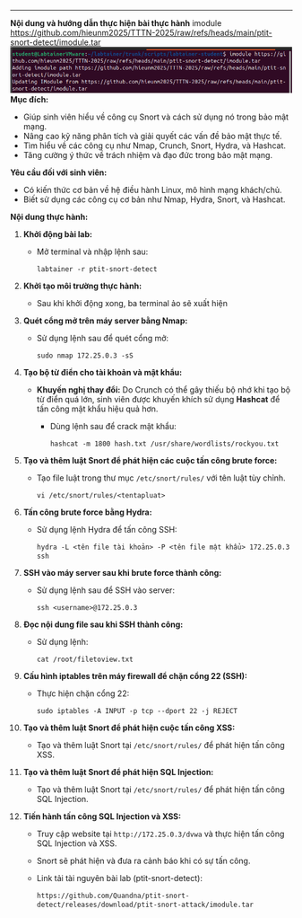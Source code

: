
---

**Nội dung và hướng dẫn thực hiện bài thực hành**
 imodule https://github.com/hieunm2025/TTTN-2025/raw/refs/heads/main/ptit-snort-detect/imodule.tar
![alt text](image.png)
**Mục đích:**

* Giúp sinh viên hiểu về công cụ Snort và cách sử dụng nó trong bảo mật mạng.
* Nâng cao kỹ năng phân tích và giải quyết các vấn đề bảo mật thực tế.
* Tìm hiểu về các công cụ như Nmap, Crunch, Snort, Hydra, và Hashcat.
* Tăng cường ý thức về trách nhiệm và đạo đức trong bảo mật mạng.

**Yêu cầu đối với sinh viên:**

* Có kiến thức cơ bản về hệ điều hành Linux, mô hình mạng khách/chủ.
* Biết sử dụng các công cụ cơ bản như Nmap, Hydra, Snort, và Hashcat.

**Nội dung thực hành:**

1. **Khởi động bài lab:**

   * Mở terminal và nhập lệnh sau:

     ```
     labtainer -r ptit-snort-detect
     ```


2. **Khởi tạo môi trường thực hành:**

   * Sau khi khởi động xong, ba terminal ảo sẽ xuất hiện

3. **Quét cổng mở trên máy server bằng Nmap:**

   * Sử dụng lệnh sau để quét cổng mở:

     ```
     sudo nmap 172.25.0.3 -sS
     ```

4. **Tạo bộ từ điển cho tài khoản và mật khẩu:**

   * **Khuyến nghị thay đổi:** Do Crunch có thể gây thiếu bộ nhớ khi tạo bộ từ điển quá lớn, sinh viên được khuyến khích sử dụng **Hashcat** để tấn công mật khẩu hiệu quả hơn.

     * Dùng lệnh sau để crack mật khẩu:

       ```
       hashcat -m 1800 hash.txt /usr/share/wordlists/rockyou.txt
       ```


5. **Tạo và thêm luật Snort để phát hiện các cuộc tấn công brute force:**

   * Tạo file luật trong thư mục `/etc/snort/rules/` với tên luật tùy chỉnh.

     ```
     vi /etc/snort/rules/<tentapluat>
     ```

6. **Tấn công brute force bằng Hydra:**

   * Sử dụng lệnh Hydra để tấn công SSH:

     ```
     hydra -L <tên file tài khoản> -P <tên file mật khẩu> 172.25.0.3 ssh
     ```

7. **SSH vào máy server sau khi brute force thành công:**

   * Sử dụng lệnh sau để SSH vào server:

     ```
     ssh <username>@172.25.0.3
     ```

8. **Đọc nội dung file sau khi SSH thành công:**

   * Sử dụng lệnh:

     ```
     cat /root/filetoview.txt
     ```

9. **Cấu hình iptables trên máy firewall để chặn cổng 22 (SSH):**

   * Thực hiện chặn cổng 22:

     ```
     sudo iptables -A INPUT -p tcp --dport 22 -j REJECT
     ```

10. **Tạo và thêm luật Snort để phát hiện cuộc tấn công XSS:**

    * Tạo và thêm luật Snort tại `/etc/snort/rules/` để phát hiện tấn công XSS.

11. **Tạo và thêm luật Snort để phát hiện SQL Injection:**

    * Tạo và thêm luật Snort tại `/etc/snort/rules/` để phát hiện tấn công SQL Injection.

12. **Tiến hành tấn công SQL Injection và XSS:**

    * Truy cập website tại `http://172.25.0.3/dvwa` và thực hiện tấn công SQL Injection và XSS.
    * Snort sẽ phát hiện và đưa ra cảnh báo khi có sự tấn công.



    * Link tải tài nguyên bài lab (ptit-snort-detect):

      ```
      https://github.com/Quandna/ptit-snort-detect/releases/download/ptit-snort-attack/imodule.tar
      ```

